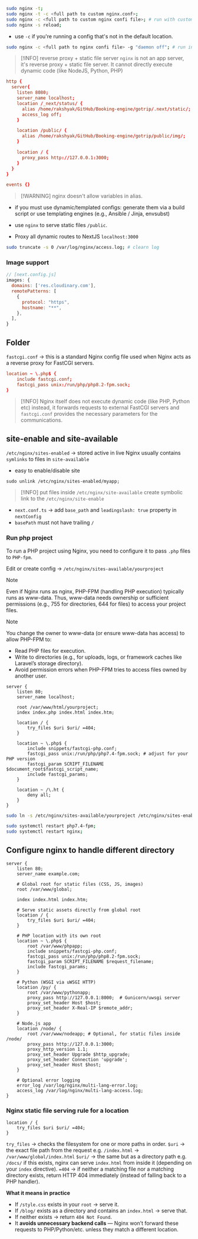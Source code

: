 ```sh
sudo nginx -t;
sudo nginx -t -c <full path to custom nginx.conf>;
sudo nginx -c <full path to custom nginx confi file>; # run with custom config
sudo nginx -s reload;
```
- use `-c` if you're running a config that's not in the default location.

```sh
sudo nginx -c <full path to nginx confi file> -g "daemon off"; # run in foreground
```

> [!INFO] reverse proxy + static file server
> `nginx` is not an app server, it's reverse proxy + static file server. It cannot directly execute dynamic code (like NodeJS, Python, PHP)

```conf
http {
  server{
    listen 8080;
    server_name localhost;
    location /_next/status/ {
      alias /home/rakshyak/GitHub/Booking-engine/gotrip/.next/static/;
      access_log off;
    }

    location /public/ {
      alias /home/rakshyak/GitHub/Booking-engine/gotrip/public/img/;
    }

    location / {
      proxy_pass http://127.0.0.1:3000;
    }
  }
}

events {}

```


> [!WARNING] nginx doesn't allow variables in alias.
- if you must use dynamic/templated configs: generate them via a build script or use templating engines (e.g., Ansible / Jinja, envsubst)

- use `nginx` to serve static files `/public`.
- Proxy all dynamic routes to NextJS `localhost:3000`


```sh
sudo truncate -s 0 /var/log/nginx/access.log; # clearn log
```

### Image support
```js
// [next.config.js]
images: {
  domains: ['res.cloudinary.com'],
  remotePatterns: [
    {
      protocol: "https",
      hostname: "**",
    },
  ],
}
```

## Folder
`fastcgi.conf` -> this is a standard Nginx config file used when Nginx acts as a reverse proxy for FastCGI servers.
```conf
location ~ \.php$ {
    include fastcgi.conf;
    fastcgi_pass unix:/run/php/php8.2-fpm.sock;
}

```

> [!INFO] Nginx itself does not execute dynamic code (like PHP, Python etc) instead, it forwards requests to external FastCGI servers and `fastcgi.conf` provides the necessary parameters for the communications.

## site-enable and site-available
`/etc/nginx/sites-enabled` -> stored active in live Nginx usually contains `symlinks` to files in `site-available`

- easy to enable/disable site
```shell
sudo unlink /etc/nginx/sites-enabled/myapp;
```

> [!INFO] put files inside `/etc/nginx/site-available` create symbolic link to the `/etc/nginx/site-enable`
- `next.conf.ts` -> add `base_path` and `leadingslash: true` property in `nextConfig`
- `basePath` must not have trailing `/`

### Run php project
To run a PHP project using Nginx, you need to configure it to pass `.php` files to `PHP-fpm`.

Edit or create config -> `/etc/nginx/sites-available/yourproject`

> [!NOTE]
> Even if Nginx runs as nginx, PHP-FPM (handling PHP execution) typically runs as www-data. Thus, www-data needs ownership or sufficient permissions (e.g., 755 for directories, 644 for files) to access your project files.

> [!NOTE]
> You change the owner to www-data (or ensure www-data has access) to allow PHP-FPM to:
> - Read PHP files for execution.
> - Write to directories (e.g., for uploads, logs, or framework caches like Laravel’s storage directory).
> - Avoid permission errors when PHP-FPM tries to access files owned by another user.

```nginx
server {
    listen 80;
    server_name localhost;

    root /var/www/html/yourproject;
    index index.php index.html index.htm;

    location / {
        try_files $uri $uri/ =404;
    }

    location ~ \.php$ {
        include snippets/fastcgi-php.conf;
        fastcgi_pass unix:/run/php/php7.4-fpm.sock; # adjust for your PHP version
        fastcgi_param SCRIPT_FILENAME $document_root$fastcgi_script_name;
        include fastcgi_params;
    }

    location ~ /\.ht {
        deny all;
    }
}

```

```bash
sudo ln -s /etc/nginx/sites-available/yourproject /etc/nginx/sites-enabled/

sudo systemctl restart php7.4-fpm;
sudo systemctl restart nginx;
```

## Configure nginx to handle different directory

```nginx
server {
    listen 80;
    server_name example.com;

    # Global root for static files (CSS, JS, images)
    root /var/www/global;

    index index.html index.htm;

    # Serve static assets directly from global root
    location / {
        try_files $uri $uri/ =404;
    }

    # PHP location with its own root
    location ~ \.php$ {
        root /var/www/phpapp;
        include snippets/fastcgi-php.conf;
        fastcgi_pass unix:/run/php/php8.2-fpm.sock;
        fastcgi_param SCRIPT_FILENAME $request_filename;
        include fastcgi_params;
    }

    # Python (WSGI via uWSGI HTTP)
    location /py/ {
        root /var/www/pythonapp;
        proxy_pass http://127.0.0.1:8000;  # Gunicorn/uwsgi server
        proxy_set_header Host $host;
        proxy_set_header X-Real-IP $remote_addr;
    }

    # Node.js app
    location /node/ {
        root /var/www/nodeapp; # Optional, for static files inside /node/
        proxy_pass http://127.0.0.1:3000;
        proxy_http_version 1.1;
        proxy_set_header Upgrade $http_upgrade;
        proxy_set_header Connection 'upgrade';
        proxy_set_header Host $host;
    }

    # Optional error logging
    error_log /var/log/nginx/multi-lang-error.log;
    access_log /var/log/nginx/multi-lang-access.log;
}

```

### Nginx static file serving rule for a location

```nginx
location / {
    try_files $uri $uri/ =404;
}
```

`try_files` -> checks the filesystem for one or more paths in order.
`$uri` -> the exact file path from the request e.g. `/index.html` -> `/var/www/global/index.html`
`$uri/` -> the same but as a directory path e.g. `/docs/` if this exists, nginx can serve `index.html` from inside it (depending on your `index` directive).
`=404` -> if neither a matching file nor a matching directory exists, return HTTP 404 immediately (instead of falling back to a PHP handler).

**What it means in practice**
- If `/style.css` exists in your `root` → serve it.
- If `/blog/` exists as a directory and contains an `index.html` → serve that.
- If neither exists → return `404 Not Found`.
- It **avoids unnecessary backend calls** — Nginx won’t forward these requests to PHP/Python/etc. unless they match a different location.